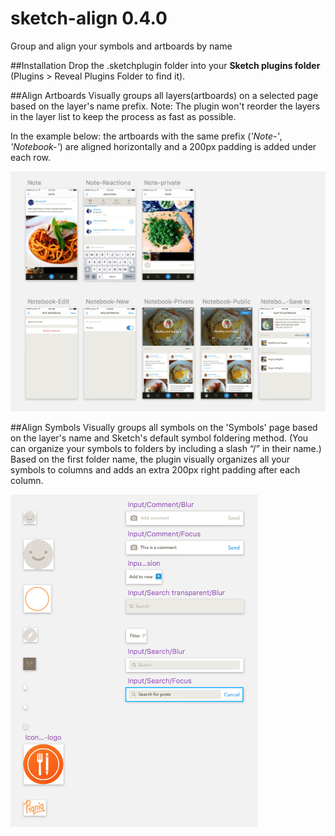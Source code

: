 # sketch-align 0.4.0
Group and align your symbols and artboards by name

##Installation
Drop the .sketchplugin folder into your **Sketch plugins folder** (Plugins > Reveal Plugins Folder to find it).

##Align Artboards
Visually groups all layers(artboards) on a selected page based on the layer's name prefix.
Note: The plugin won't reorder the layers in the layer list to keep the process as fast as possible.

In the example below: the artboards with the same prefix (*'Note-'*, *'Notebook-'*) are aligned horizontally and a 200px padding is added under each row.

<img src="group-artboards.png" alt="Align Artboards" width="574">

##Align Symbols
Visually groups all symbols on the 'Symbols' page based on the layer's name and Sketch's default symbol foldering method. (You can organize your symbols to folders by including a slash “/” in their name.)
Based on the first folder name, the plugin visually organizes all your symbols to columns and adds an extra 200px right padding after each column.

<img src="group-symbols.png" alt="Align Symbols" width="396">
